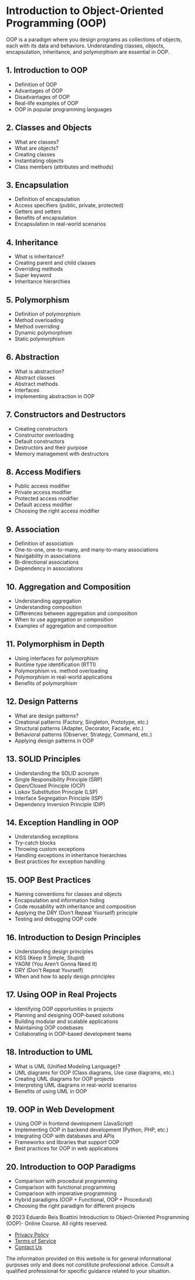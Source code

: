# Introduction to Object-Oriented Programming (OOP)

OOP is a paradigm where you design programs as collections of objects, each with its data and behaviors. Understanding classes, objects, encapsulation, inheritance, and polymorphism are essential in OOP.

## 1. Introduction to OOP
- Definition of OOP
- Advantages of OOP
- Disadvantages of OOP
- Real-life examples of OOP
- OOP in popular programming languages

## 2. Classes and Objects
- What are classes?
- What are objects?
- Creating classes
- Instantiating objects
- Class members (attributes and methods)

## 3. Encapsulation
- Definition of encapsulation
- Access specifiers (public, private, protected)
- Getters and setters
- Benefits of encapsulation
- Encapsulation in real-world scenarios

## 4. Inheritance
- What is inheritance?
- Creating parent and child classes
- Overriding methods
- Super keyword
- Inheritance hierarchies

## 5. Polymorphism
- Definition of polymorphism
- Method overloading
- Method overriding
- Dynamic polymorphism
- Static polymorphism

## 6. Abstraction
- What is abstraction?
- Abstract classes
- Abstract methods
- Interfaces
- Implementing abstraction in OOP

## 7. Constructors and Destructors
- Creating constructors
- Constructor overloading
- Default constructors
- Destructors and their purpose
- Memory management with destructors

## 8. Access Modifiers
- Public access modifier
- Private access modifier
- Protected access modifier
- Default access modifier
- Choosing the right access modifier

## 9. Association
- Definition of association
- One-to-one, one-to-many, and many-to-many associations
- Navigability in associations
- Bi-directional associations
- Dependency in associations

## 10. Aggregation and Composition
- Understanding aggregation
- Understanding composition
- Differences between aggregation and composition
- When to use aggregation or composition
- Examples of aggregation and composition

<!-- ... Previous code ... -->

## 11. Polymorphism in Depth
- Using interfaces for polymorphism
- Runtime type identification (RTTI)
- Polymorphism vs. method overloading
- Polymorphism in real-world applications
- Benefits of polymorphism

## 12. Design Patterns
- What are design patterns?
- Creational patterns (Factory, Singleton, Prototype, etc.)
- Structural patterns (Adapter, Decorator, Facade, etc.)
- Behavioral patterns (Observer, Strategy, Command, etc.)
- Applying design patterns in OOP

## 13. SOLID Principles
- Understanding the SOLID acronym
- Single Responsibility Principle (SRP)
- Open/Closed Principle (OCP)
- Liskov Substitution Principle (LSP)
- Interface Segregation Principle (ISP)
- Dependency Inversion Principle (DIP)

## 14. Exception Handling in OOP
- Understanding exceptions
- Try-catch blocks
- Throwing custom exceptions
- Handling exceptions in inheritance hierarchies
- Best practices for exception handling

## 15. OOP Best Practices
- Naming conventions for classes and objects
- Encapsulation and information hiding
- Code reusability with inheritance and composition
- Applying the DRY (Don't Repeat Yourself) principle
- Testing and debugging OOP code

## 16. Introduction to Design Principles
- Understanding design principles
- KISS (Keep It Simple, Stupid)
- YAGNI (You Aren't Gonna Need It)
- DRY (Don't Repeat Yourself)
- When and how to apply design principles

## 17. Using OOP in Real Projects
- Identifying OOP opportunities in projects
- Planning and designing OOP-based solutions
- Building modular and scalable applications
- Maintaining OOP codebases
- Collaborating in OOP-based development teams

## 18. Introduction to UML
- What is UML (Unified Modeling Language)?
- UML diagrams for OOP (Class diagrams, Use case diagrams, etc.)
- Creating UML diagrams for OOP projects
- Interpreting UML diagrams in real-world scenarios
- Benefits of using UML in OOP

## 19. OOP in Web Development
- Using OOP in frontend development (JavaScript)
- Implementing OOP in backend development (Python, PHP, etc.)
- Integrating OOP with databases and APIs
- Frameworks and libraries that support OOP
- Best practices for OOP in web applications

## 20. Introduction to OOP Paradigms
- Comparison with procedural programming
- Comparison with functional programming
- Comparison with imperative programming
- Hybrid paradigms (OOP + Functional, OOP + Procedural)
- Choosing the right paradigm for different projects
<footer>
    <div class="footer-container">
        <p>&copy; 2023 Eduardo Reis Boattini Introduction to Object-Oriented Programming (OOP)- Online Course. All rights reserved.</p>
        <ul class="footer-menu">
            <li><a href="./PrivacyPolicy.md">Privacy Policy</a></li>
            <li><a href="./TermsOfService.md">Terms of Service</a></li>
            <li><a href="mailto:eduardo.reis@unifesp.br">Contact Us</a></li>
        </ul>
    </div>
    <div class="footer-disclaimer">
        <p>The information provided on this website is for general informational purposes only and does not constitute professional advice. Consult a qualified professional for specific guidance related to your situation.</p>
    </div>
</footer>